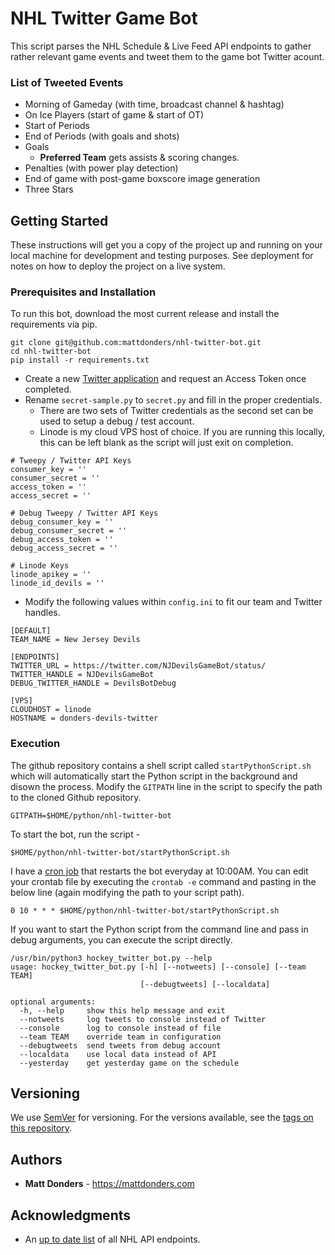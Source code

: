 # NHL Twitter Game Bot

This script parses the NHL Schedule & Live Feed API endpoints to gather rather relevant game events and tweet them to the game bot Twitter acount.

### List of Tweeted Events
- Morning of Gameday (with time, broadcast channel & hashtag)
- On Ice Players (start of game & start of OT)
- Start of Periods
- End of Periods (with goals and shots)
- Goals
  - **Preferred Team** gets assists & scoring changes.
- Penalties (with power play detection)
- End of game with post-game boxscore image generation
- Three Stars

## Getting Started

These instructions will get you a copy of the project up and running on your local machine for development and testing purposes. See deployment for notes on how to deploy the project on a live system.

### Prerequisites and Installation

To run this bot, download the most current release and install the requirements via pip.

```
git clone git@github.com:mattdonders/nhl-twitter-bot.git
cd nhl-twitter-bot
pip install -r requirements.txt
```

* Create a new [Twitter application](https://apps.twitter.com/app/new) and request an Access Token once completed.
* Rename `secret-sample.py` to `secret.py` and fill in the proper credentials.
  * There are two sets of Twitter credentials as the second set can be used to setup a debug / test account.
  * Linode is my cloud VPS host of choice. If you are running this locally, this can be left blank as the script will just exit on completion.
```
# Tweepy / Twitter API Keys
consumer_key = ''
consumer_secret = ''
access_token = ''
access_secret = ''

# Debug Tweepy / Twitter API Keys
debug_consumer_key = ''
debug_consumer_secret = ''
debug_access_token = ''
debug_access_secret = ''

# Linode Keys
linode_apikey = ''
linode_id_devils = ''
```

* Modify the following values within `config.ini` to fit our team and Twitter handles.
```
[DEFAULT]
TEAM_NAME = New Jersey Devils

[ENDPOINTS]
TWITTER_URL = https://twitter.com/NJDevilsGameBot/status/
TWITTER_HANDLE = NJDevilsGameBot
DEBUG_TWITTER_HANDLE = DevilsBotDebug

[VPS]
CLOUDHOST = linode
HOSTNAME = donders-devils-twitter
```

### Execution

The github repository contains a shell script called `startPythonScript.sh` which will automatically start the Python script in the background and disown the process. Modify the `GITPATH` line in the script to specify the path to the cloned Github repository.

`GITPATH=$HOME/python/nhl-twitter-bot`


To start the bot, run the script -

`$HOME/python/nhl-twitter-bot/startPythonScript.sh`

I have a [cron job](https://linux.die.net/man/1/crontab) that restarts the bot everyday at 10:00AM. You can edit your crontab file by executing the `crontab -e` command and pasting in the below line (again modifying the path to your script path).

`0 10 * * * $HOME/python/nhl-twitter-bot/startPythonScript.sh`


If you want to start the Python script from the command line and pass in debug arguments, you can execute the script directly.
```
/usr/bin/python3 hockey_twitter_bot.py --help
usage: hockey_twitter_bot.py [-h] [--notweets] [--console] [--team TEAM]
                             [--debugtweets] [--localdata]

optional arguments:
  -h, --help     show this help message and exit
  --notweets     log tweets to console instead of Twitter
  --console      log to console instead of file
  --team TEAM    override team in configuration
  --debugtweets  send tweets from debug account
  --localdata    use local data instead of API
  --yesterday    get yesterday game on the schedule
```


## Versioning

We use [SemVer](http://semver.org/) for versioning. For the versions available, see the [tags on this repository](https://github.com/mattdonders/nhl-twitter-bot/tags).

## Authors

* **Matt Donders** - https://mattdonders.com

## Acknowledgments

* An [up to date list](https://github.com/dword4/nhlapi) of all NHL API endpoints.